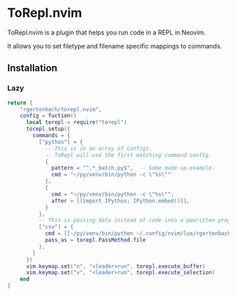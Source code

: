 # ToRepl.nvim

ToRepl.nvim is a plugin that helps you run code in a REPL in Neovim.

It allows you to set filetype and filename specific mappings to commands.

## Installation

### Lazy

```lua
return {
    "rgertenbach/torepl.nvim",
    config = fuction()
      local torepl = require("torepl")
      torepl.setup({
        commands = {
          ["python"] = {
            -- This is in an array of configs.
            -- ToRepl will use the first matching command config.
            {
              pattern = "^.*_batch.py$",  -- Some made up example.
              cmd = "~/py/venv/bin/python -c \"%s\""
            },
            {
              cmd = "~/py/venv/bin/python -c \"%s\"",
              after = [[import IPython; IPython.embed()]],
            }
          },
          -- This is passing data instead of code into a pewritten program.
          ["csv"] = {
            cmd = [[~/py/venv/bin/python ~/.config/nvim/lua/rgertenbach/plugins/csv_loader.py %s]],
            pass_as = torepl.PassMethod.file
          },
        }
      })
      vim.keymap.set("n", "<leader>run", torepl.execute_buffer)
      vim.keymap.set("v", "<leader>run", torepl.execute_selection)
    end
}
```

